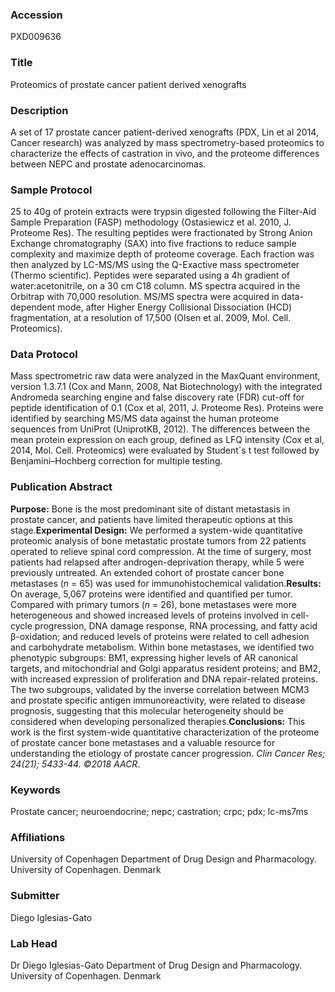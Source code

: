 ### Accession
PXD009636

### Title
Proteomics of prostate cancer patient derived xenografts

### Description
A set of 17 prostate cancer patient-derived xenografts (PDX, Lin et al 2014, Cancer research) was analyzed by mass spectrometry-based proteomics to characterize the effects of castration in vivo, and the proteome differences between NEPC and prostate adenocarcinomas.

### Sample Protocol
25 to 40g of protein extracts were trypsin digested following the Filter-Aid Sample Preparation (FASP) methodology (Ostasiewicz et al. 2010, J. Proteome Res). The resulting peptides were fractionated by Strong Anion Exchange chromatography (SAX) into five fractions to reduce sample complexity and maximize depth of proteome coverage. Each fraction was then analyzed by LC-MS/MS using the Q-Exactive mass spectrometer (Thermo scientific). Peptides were separated using a 4h gradient of water:acetonitrile, on a 30 cm C18 column. MS spectra acquired in the Orbitrap with 70,000 resolution. MS/MS spectra were acquired in data-dependent mode, after Higher Energy Collisional Dissociation (HCD) fragmentation, at a resolution of 17,500 (Olsen et al. 2009, Mol. Cell. Proteomics).

### Data Protocol
Mass spectrometric raw data were analyzed in the MaxQuant environment, version 1.3.7.1 (Cox and Mann, 2008, Nat Biotechnology)  with the integrated Andromeda searching engine and false discovery rate (FDR) cut-off for peptide identification of 0.1 (Cox et al, 2011, J. Proteome Res). Proteins were identified by searching MS/MS data against the human proteome sequences from UniProt (UniprotKB, 2012). The differences between the mean protein expression on each group, defined as LFQ intensity (Cox et al, 2014, Mol. Cell. Proteomics) were evaluated by Student´s t test followed by Benjamini–Hochberg correction for multiple testing.

### Publication Abstract
<b>Purpose:</b> Bone is the most predominant site of distant metastasis in prostate cancer, and patients have limited therapeutic options at this stage.<b>Experimental Design:</b> We performed a system-wide quantitative proteomic analysis of bone metastatic prostate tumors from 22 patients operated to relieve spinal cord compression. At the time of surgery, most patients had relapsed after androgen-deprivation therapy, while 5 were previously untreated. An extended cohort of prostate cancer bone metastases (<i>n</i> = 65) was used for immunohistochemical validation.<b>Results:</b> On average, 5,067 proteins were identified and quantified per tumor. Compared with primary tumors (<i>n</i> = 26), bone metastases were more heterogeneous and showed increased levels of proteins involved in cell-cycle progression, DNA damage response, RNA processing, and fatty acid &#x3b2;-oxidation; and reduced levels of proteins were related to cell adhesion and carbohydrate metabolism. Within bone metastases, we identified two phenotypic subgroups: BM1, expressing higher levels of AR canonical targets, and mitochondrial and Golgi apparatus resident proteins; and BM2, with increased expression of proliferation and DNA repair-related proteins. The two subgroups, validated by the inverse correlation between MCM3 and prostate specific antigen immunoreactivity, were related to disease prognosis, suggesting that this molecular heterogeneity should be considered when developing personalized therapies.<b>Conclusions:</b> This work is the first system-wide quantitative characterization of the proteome of prostate cancer bone metastases and a valuable resource for understanding the etiology of prostate cancer progression. <i>Clin Cancer Res; 24(21); 5433-44. &#xa9;2018 AACR</i>.

### Keywords
Prostate cancer; neuroendocrine; nepc; castration; crpc; pdx; lc-ms7ms

### Affiliations
University of Copenhagen
Department of Drug Design and Pharmacology. University of Copenhagen. Denmark

### Submitter
Diego Iglesias-Gato

### Lab Head
Dr Diego Iglesias-Gato
Department of Drug Design and Pharmacology. University of Copenhagen. Denmark


